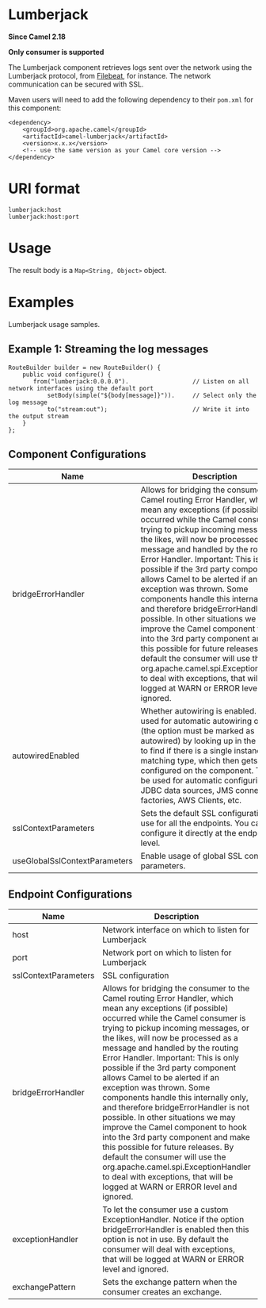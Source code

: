 # Lumberjack

**Since Camel 2.18**

**Only consumer is supported**

The Lumberjack component retrieves logs sent over the network using the
Lumberjack protocol, from
[Filebeat](https://www.elastic.co/beats/filebeat/), for instance. The
network communication can be secured with SSL.

Maven users will need to add the following dependency to their `pom.xml`
for this component:

    <dependency>
        <groupId>org.apache.camel</groupId>
        <artifactId>camel-lumberjack</artifactId>
        <version>x.x.x</version>
        <!-- use the same version as your Camel core version -->
    </dependency>

# URI format

    lumberjack:host
    lumberjack:host:port

# Usage

The result body is a `Map<String, Object>` object.

# Examples

Lumberjack usage samples.

## Example 1: Streaming the log messages

    RouteBuilder builder = new RouteBuilder() {
        public void configure() {
           from("lumberjack:0.0.0.0").                  // Listen on all network interfaces using the default port
               setBody(simple("${body[message]}")).     // Select only the log message
               to("stream:out");                        // Write it into the output stream
        }
    };

## Component Configurations

  
|Name|Description|Default|Type|
|---|---|---|---|
|bridgeErrorHandler|Allows for bridging the consumer to the Camel routing Error Handler, which mean any exceptions (if possible) occurred while the Camel consumer is trying to pickup incoming messages, or the likes, will now be processed as a message and handled by the routing Error Handler. Important: This is only possible if the 3rd party component allows Camel to be alerted if an exception was thrown. Some components handle this internally only, and therefore bridgeErrorHandler is not possible. In other situations we may improve the Camel component to hook into the 3rd party component and make this possible for future releases. By default the consumer will use the org.apache.camel.spi.ExceptionHandler to deal with exceptions, that will be logged at WARN or ERROR level and ignored.|false|boolean|
|autowiredEnabled|Whether autowiring is enabled. This is used for automatic autowiring options (the option must be marked as autowired) by looking up in the registry to find if there is a single instance of matching type, which then gets configured on the component. This can be used for automatic configuring JDBC data sources, JMS connection factories, AWS Clients, etc.|true|boolean|
|sslContextParameters|Sets the default SSL configuration to use for all the endpoints. You can also configure it directly at the endpoint level.||object|
|useGlobalSslContextParameters|Enable usage of global SSL context parameters.|false|boolean|

## Endpoint Configurations

  
|Name|Description|Default|Type|
|---|---|---|---|
|host|Network interface on which to listen for Lumberjack||string|
|port|Network port on which to listen for Lumberjack|5044|integer|
|sslContextParameters|SSL configuration||object|
|bridgeErrorHandler|Allows for bridging the consumer to the Camel routing Error Handler, which mean any exceptions (if possible) occurred while the Camel consumer is trying to pickup incoming messages, or the likes, will now be processed as a message and handled by the routing Error Handler. Important: This is only possible if the 3rd party component allows Camel to be alerted if an exception was thrown. Some components handle this internally only, and therefore bridgeErrorHandler is not possible. In other situations we may improve the Camel component to hook into the 3rd party component and make this possible for future releases. By default the consumer will use the org.apache.camel.spi.ExceptionHandler to deal with exceptions, that will be logged at WARN or ERROR level and ignored.|false|boolean|
|exceptionHandler|To let the consumer use a custom ExceptionHandler. Notice if the option bridgeErrorHandler is enabled then this option is not in use. By default the consumer will deal with exceptions, that will be logged at WARN or ERROR level and ignored.||object|
|exchangePattern|Sets the exchange pattern when the consumer creates an exchange.||object|
